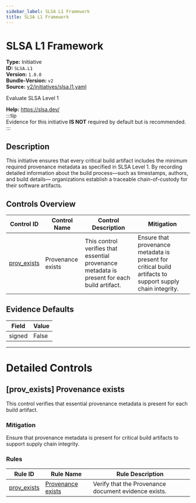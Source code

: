```yaml
---
sidebar_label: SLSA L1 Framework
title: SLSA L1 Framework
---  
```

# SLSA L1 Framework  
**Type:** Initiative  
**ID:** `SLSA.L1`  
**Version:** `1.0.0`  
**Bundle-Version:** `v2`  
**Source:** [v2/initiatives/slsa.l1.yaml](https://github.com/scribe-public/sample-policies/v2/initiatives/slsa.l1.yaml)  

Evaluate SLSA Level 1

**Help:** https://slsa.dev/  
:::tip  
Evidence for this initiative **IS NOT** required by default but is recommended.  
:::  
## **Description**

This initiative ensures that every critical build artifact includes the minimum required provenance metadata as specified in SLSA Level 1. By recording detailed information about the build process—such as timestamps, authors, and build details— organizations establish a traceable chain-of-custody for their software artifacts.


## Controls Overview

| Control ID | Control Name | Control Description | Mitigation |
|------------|--------------|---------------------|------------|
|  [prov_exists](#prov_exists-provenance-exists) | Provenance exists | This control verifies that essential provenance metadata is present for each build artifact. | Ensure that provenance metadata is present for critical build artifacts to support supply chain integrity. |

## Evidence Defaults

| Field | Value |
|-------|-------|
| signed | False |

---

# Detailed Controls

## [prov_exists] Provenance exists

This control verifies that essential provenance metadata is present for each build artifact.


### Mitigation  
Ensure that provenance metadata is present for critical build artifacts to support supply chain integrity.

### Rules

| Rule ID | Rule Name | Rule Description |
|---------|-----------|------------------|
| [prov_exists](https://scribe-security.netlify.app/docs/guides/policy-reference/rules/slsa/l1-provenance-exists.md) | [Provenance exists](rules/slsa/l1-provenance-exists.md) | Verify that the Provenance document evidence exists. |
